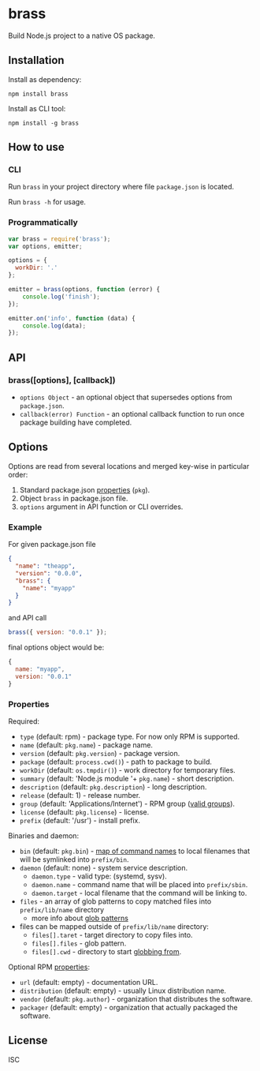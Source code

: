 # brass

Build Node.js project to a native OS package.

## Installation

Install as dependency:

`npm install brass`

Install as CLI tool:

`npm install -g brass`

## How to use

### CLI

Run `brass` in your project directory where file `package.json` is located.

Run `brass -h` for usage.

### Programmatically

```js
var brass = require('brass');
var options, emitter;

options = {
  workDir: '.'
};

emitter = brass(options, function (error) {
    console.log('finish');
});

emitter.on('info', function (data) {
    console.log(data);
});
```

## API

### brass([options], [callback])

- `options Object` - an optional object that supersedes options from `package.json`.
- `callback(error) Function` - an optional callback function to run once package building have completed.

## Options

Options are read from several locations and merged key-wise in particular order:

1. Standard package.json [properties](https://www.npmjs.org/doc/files/package.json.html) (`pkg`).
2. Object `brass` in package.json file.
3. `options` argument in API function or CLI overrides.

### Example

For given package.json file

```json
{
  "name": "theapp",
  "version": "0.0.0",
  "brass": {
    "name": "myapp"
  }
}
```

and API call

```js
brass({ version: "0.0.1" });
```

final options object would be:

```js
{
  name: "myapp",
  version: "0.0.1"
}
```

### Properties

Required:

- `type` (default: rpm) - package type. For now only RPM is supported.
- `name` (default: `pkg.name`) - package name.
- `version` (default: `pkg.version`) - package version.
- `package` (default: `process.cwd()`) - path to package to build.
- `workDir` (default: `os.tmpdir()`) - work directory for temporary files.
- `summary` (default: 'Node.js module '+ `pkg.name`) - short description.
- `description` (default: `pkg.description`) - long description.
- `release` (default: 1) - release number.
- `group` (default: 'Applications/Internet') - RPM group ([valid groups](https://fedoraproject.org/wiki/RPMGroups)).
- `license` (default: `pkg.license`) - license.
- `prefix` (default: '/usr') - install prefix.

Binaries and daemon:

- `bin` (default: `pkg.bin`) - [map of command names](https://www.npmjs.org/doc/files/package.json.html#bin) to local filenames that will be symlinked into `prefix/bin`.
- `daemon` (default: none) - system service description.
  - `daemon.type` - valid type: (systemd, sysv).
  - `daemon.name` - command name that will be placed into `prefix/sbin`.
  - `daemon.target` - local filename that the command will be linking to.
- `files` - an array of glob patterns to copy matched files into `prefix/lib/name` directory
  - more info about [glob patterns](https://www.npmjs.org/package/glob)
- files can be mapped outside of `prefix/lib/name` directory:
  - `files[].taret` - target directory to copy files into.
  - `files[].files` - glob pattern.
  - `files[].cwd` - directory to start [globbing from](https://github.com/isaacs/node-glob#options).

Optional RPM [properties](http://www.rpm.org/max-rpm/s1-rpm-build-creating-spec-file.html):

- `url` (default: empty) - documentation URL.
- `distribution` (default: empty) - usually Linux distribution name.
- `vendor` (default: `pkg.author`) - organization that distributes the software.
- `packager` (default: empty) - organization that actually packaged the software.

## License

ISC
